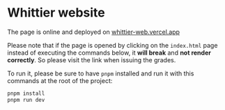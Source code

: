 # Whittier website

The page is online and deployed on [whittier-web.vercel.app](https://whittier-web.vercel.app/)

Please note that if the page is opened by clicking on the `index.html` page instead of executing the commands below, it **will break** and **not render correctly**. So please visit the link when issuing the grades.

To run it, please be sure to have `pnpm` installed and run it with this commands at the root of the project:

```bash
pnpm install
pnpm run dev
```